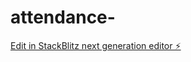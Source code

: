 # attendance-

[Edit in StackBlitz next generation editor ⚡️](https://stackblitz.com/~/github.com/UmeshvashistP1/attendance-)
